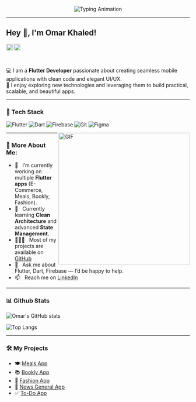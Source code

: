 <p align="center">
  <img src="https://readme-typing-svg.demolab.com?font=Fira+Code&size=22&pause=1000&color=F72585&center=true&vCenter=true&width=500&lines=Hi%2C+I'm+Omar+Khaled+👋;Flutter+Developer+💙;Clean+Code+Enthusiast+🚀;Always+Learning+New+Things+🔥" alt="Typing Animation" />
</p>

---

## Hey 👋, I'm Omar Khaled!  
<a href='https://www.linkedin.com/in/omar-khaled-10245u/'><img align='left' alt="linkedin" src="https://raw.githubusercontent.com/rahul-jha98/rahul-jha98/561d474902b59c7429ec22bb73e225696c27b202/assets/linkedin.svg" height='18px'/></a>
<a href='mailto:ok4966541@gmail.com'><img alt="gmail" src="https://raw.githubusercontent.com/rahul-jha98/rahul-jha98/main/assets/gmail.svg" height='18px'/></a>  

<br/>

💻 I am a **Flutter Developer** passionate about creating seamless mobile applications with clean code and elegant UI/UX.  
🚀 I enjoy exploring new technologies and leveraging them to build practical, scalable, and beautiful apps.  

---

### 🚀 Tech Stack
![Flutter](https://img.shields.io/badge/Flutter-02569B?style=for-the-badge&logo=flutter&logoColor=white)
![Dart](https://img.shields.io/badge/Dart-0175C2?style=for-the-badge&logo=dart&logoColor=white)
![Firebase](https://img.shields.io/badge/Firebase-FFCA28?style=for-the-badge&logo=firebase&logoColor=black)
![Git](https://img.shields.io/badge/Git-F05032?style=for-the-badge&logo=git&logoColor=white)
![Figma](https://img.shields.io/badge/Figma-F24E1E?style=for-the-badge&logo=figma&logoColor=white)

<img align="right" alt="GIF" src="https://raw.githubusercontent.com/rahul-jha98/rahul-jha98/main/techstack.gif" width="360px"/>

---

### 🧐 More About Me:
- 🔭 &nbsp; I’m currently working on multiple **Flutter apps** (E-Commerce, Meals, Bookly, Fashion).  
- 🌱 &nbsp; Currently learning **Clean Architecture** and advanced **State Management**.  
- 👨🏻‍💻 &nbsp; Most of my projects are available on [GitHub](https://github.com/OmarKhaled00e?tab=repositories)  
- 💬 &nbsp; Ask me about Flutter, Dart, Firebase — I’d be happy to help.  
- 📫 &nbsp; Reach me on [LinkedIn](https://www.linkedin.com/in/omar-khaled-10245u/)  

---

### 📊 Github Stats
![Omar's GitHub stats](https://github-readme-stats.vercel.app/api?username=OmarKhaled00e&show_icons=true&theme=radical)  

![Top Langs](https://github-readme-stats.vercel.app/api/top-langs/?username=OmarKhaled00e&layout=compact&theme=radical)

---

### 🛠️ My Projects
- 🍽️ [Meals App](https://github.com/OmarKhaled00e/meals_app)  
- 📚 [Bookly App](https://github.com/OmarKhaled00e/Bookly_App)  
- 👗 [Fashion App](https://github.com/OmarKhaled00e/Fashion_App)  
- 📰 [News General App](https://github.com/OmarKhaled00e/news_ganeral)  
- ✅ [To-Do App](https://github.com/OmarKhaled00e/to_do_app)  
